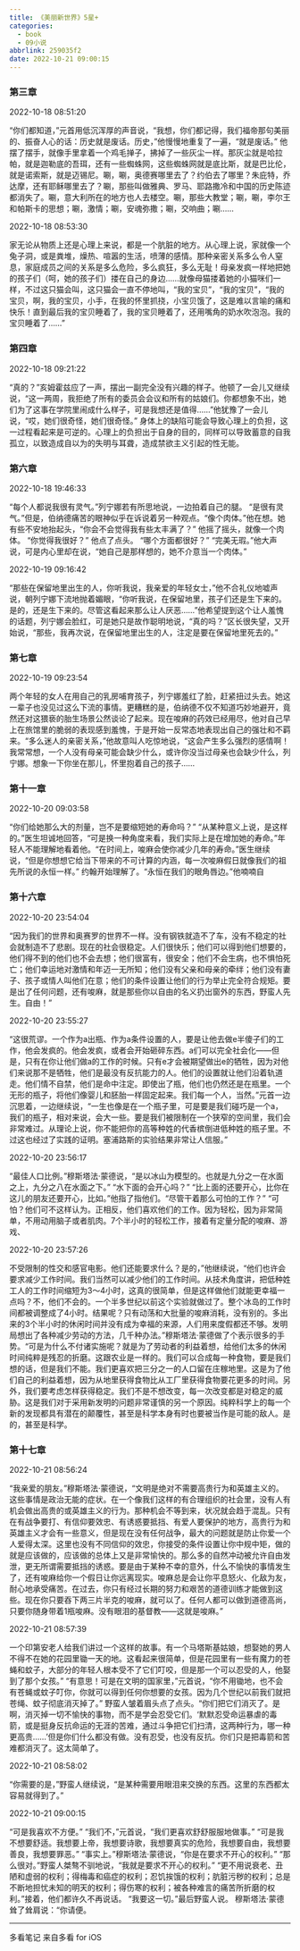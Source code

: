 ```yaml
---
title: 《美丽新世界》5星+
categories:
  - book
  - 09小说
abbrlink: 259035f2
date: 2022-10-21 09:00:15
---
```



### 第三章

2022-10-18 08:51:20

“你们都知道，”元首用低沉浑厚的声音说，“我想，你们都记得，我们福帝那句美丽的、振奋人心的话：历史就是废话。历史，”他慢慢地重复了一遍，“就是废话。”
他摆了摆手，就像手里拿着一个鸡毛掸子，拂掉了一些灰尘一样。那灰尘就是哈拉帕，就是迦勒底的吾珥，还有一些蜘蛛网，这些蜘蛛网就是底比斯，就是巴比伦，就是诺索斯，就是迈锡尼。唰，唰，奥德赛哪里去了？约伯去了哪里？朱庇特，乔达摩，还有耶稣哪里去了？唰，那些叫做雅典、罗马、耶路撒冷和中国的历史陈迹都消失了。唰，意大利所在的地方也人去楼空。唰，那些大教堂；唰，唰，李尔王和帕斯卡的思想；唰，激情；唰，安魂弥撒；唰，交响曲；唰……

2022-10-18 08:53:30

家无论从物质上还是心理上来说，都是一个肮脏的地方。从心理上说，家就像一个兔子洞，或是粪堆，燥热、喧嚣的生活，喷薄的感情。那种亲密关系多么令人窒息，家庭成员之间的关系是多么危险，多么疯狂，多么无耻！母亲发疯一样地把她的孩子们（呵，她的孩子们）搂在自己的身边……就像母猫搂着她的小猫咪们一样，不过这只猫会叫，这只猫会一直不停地叫，“我的宝贝”，“我的宝贝”，“我的宝贝，啊，我的宝贝，小手，在我的怀里抓挠，小宝贝饿了，这是难以言喻的痛和快乐！直到最后我的宝贝睡着了，我的宝贝睡着了，还用嘴角的奶水吹泡泡。我的宝贝睡着了……”



### 第四章

2022-10-18 09:21:22

“真的？”亥姆霍兹应了一声，摆出一副完全没有兴趣的样子。他顿了一会儿又继续说，“这一两周，我拒绝了所有的委员会会议和所有的姑娘们。你都想象不出，她们为了这事在学院里闹成什么样子，可是我想还是值得……”他犹豫了一会儿说，“哎，她们很奇怪，她们很奇怪。”
身体上的缺陷可能会导致心理上的负担，这一过程看起来是可逆的。心理上的负担出于自身的目的，同样可以导致蓄意的自我孤立，以致造成自以为的失明与耳聋，造成禁欲主义引起的性无能。



### 第六章

2022-10-18 19:46:33

“每个人都说我很有灵气。”列宁娜若有所思地说，一边拍着自己的腿。
“是很有灵气。”但是，伯纳德痛苦的眼神似乎在诉说着另一种观点。“像个肉体。”他在想。她有些不安地抬起头，“你会不会觉得我有些太丰满了？”
他摇了摇头，就像一个肉体。
“你觉得我很好？”
他点了点头。
“哪个方面都很好？”
“完美无瑕。”他大声说，可是内心里却在说，“她自己是那样想的，她不介意当一个肉体。”

2022-10-19 09:16:42

“那些在保留地里出生的人，你听我说，我亲爱的年轻女士，”他不合礼仪地嘘声说，朝列宁娜下流地抛着媚眼，“你听我说，在保留地里，孩子们还是生下来的。是的，还是生下来的。尽管这看起来那么让人厌恶……”他希望提到这个让人羞愧的话题，列宁娜会脸红，可是她只是故作聪明地说，“真的吗？”区长很失望，又开始说，“那些，我再次说，在保留地里出生的人，注定是要在保留地里死去的。”



### 第七章

2022-10-19 09:23:54

两个年轻的女人在用自己的乳房哺育孩子，列宁娜羞红了脸，赶紧扭过头去。她这一辈子也没见过这么下流的事情。更糟糕的是，伯纳德不仅不知道巧妙地避开，竟然还对这猥亵的胎生场景公然谈论了起来。现在唆麻的药效已经用尽，他对自己早上在旅馆里的脆弱的表现感到羞愧，于是开始一反常态地表现出自己的强壮和不羁来。“多么迷人的亲密关系，”他故意叫人吃惊地说，“这会产生多么强烈的感情啊！我常常想，一个人没有母亲可能会缺少什么，或许你没当过母亲也会缺少什么，列宁娜。想象一下你坐在那儿，怀里抱着自己的孩子……



### 第十一章

2022-10-20 09:03:58

“你们给她那么大的剂量，岂不是要缩短她的寿命吗？”
“从某种意义上说，是这样的。”医生坦诚地回答，“可是换一种角度来看，我们实际上是在增加她的寿命。”年轻人不能理解地看着他。“在时间上，唆麻会使你减少几年的寿命。”医生继续说，“但是你想想它给当下带来的不可计算的内涵，每一次唆麻假日就像我们的祖先所说的永恒一样。”
约翰开始理解了。“永恒在我们的眼角唇边。”他喃喃自



### 第十六章

2022-10-20 23:54:04

“因为我们的世界和奥赛罗的世界不一样。没有钢铁就造不了车，没有不稳定的社会就制造不了悲剧。现在的社会很稳定。人们很快乐；他们可以得到他们想要的，他们得不到的他们也不会去想；他们很富有，很安全；他们不会生病，也不惧怕死亡；他们幸运地对激情和年迈一无所知；他们没有父亲和母亲的牵绊；他们没有妻子、孩子或情人叫他们在意；他们的条件设置让他们的行为举止完全符合规矩。要是出了任何问题，还有唆麻，就是那些你以自由的名义扔出窗外的东西，野蛮人先生。自由！”

2022-10-20 23:55:27

“这很荒谬。一个作为a出瓶、作为a条件设置的人，要是让他去做e半傻子们的工作，他会发疯的。他会发疯，或者会开始砸碎东西。a们可以完全社会化——但是，只有在你让他们做a的工作的时候。只有e才会被期望做出e的牺牲，因为对他们来说那不是牺牲，他们是最没有反抗能力的人。他们的设置就让他们沿着轨道走。他们情不自禁，他们是命中注定。即使出了瓶，他们也仍然还是在瓶里。一个无形的瓶子，将他们像婴儿和胚胎一样固定起来。我们每一个人，当然。”元首一边沉思着，一边继续说，“一生也像是在一个瓶子里，可是要是我们碰巧是一个a，我们的瓶子，相对来说，会大一些。要是我们被限制在一个狭窄的空间里，我们会非常难过。从理论上说，你不能把你的高等种姓的代香槟倒进低种姓的瓶子里。不过这也经过了实践的证明。塞浦路斯的实验结果非常让人信服。”

2022-10-20 23:56:17

“最佳人口比例。”穆斯塔法·蒙德说，“是以冰山为模型的。也就是九分之一在水面之上，九分之八在水面之下。”
“水下面的会开心吗？”
“比上面的还要开心，比你在这儿的朋友还要开心，比如。”他指了指他们。“尽管干着那么可怕的工作？”
“可怕？他们可不这样认为。正相反，他们喜欢他们的工作。因为轻松，因为非常简单，不用动用脑子或者肌肉。7个半小时的轻松工作，接着有定量分配的唆麻、游戏、

2022-10-20 23:57:26

不受限制的性交和感官电影。他们还能要求什么？是的，”他继续说，“他们也许会要求减少工作时间。我们当然可以减少他们的工作时间。从技术角度讲，把低种姓工人的工作时间缩短为3～4小时，这真的很简单，但是这样做他们就能更幸福一点吗？不，他们不会的。一个半多世纪以前这个实验就做过了。整个冰岛的工作时间都被调整成了4小时。结果呢？只有动荡和大批量的唆麻消耗，没有别的。多出来的3个半小时的休闲时间并没有成为幸福的来源，人们用来度假都还不够。发明局想出了各种减少劳动的方法，几千种办法。”穆斯塔法·蒙德做了个表示很多的手势。“可是为什么不付诸实施呢？就是为了劳动者的利益着想，给他们太多的休闲时间纯粹是残忍的折磨。这跟农业是一样的。我们可以合成每一种食物，要是我们想的话，但是我们不能。我们更喜欢把三分之一的人口留在庄稼地里。这是为了他们自己的利益着想，因为从地里获得食物比从工厂里获得食物要花更多的时间。另外，我们要考虑怎样获得稳定。我们不是不想改变，每一次改变都是对稳定的威胁。这是我们对于采用新发明的问题非常谨慎的另一个原因。纯粹科学上的每一个新的发现都具有潜在的颠覆性，甚至是科学本身有时也要被当作是可能的敌人。是的，甚至是科学。



### 第十七章

2022-10-21 08:56:24

“我亲爱的朋友。”穆斯塔法·蒙德说，“文明是绝对不需要高贵行为和英雄主义的。这些事情是政治无能的症状。在一个像我们这样的有合理组织的社会里，没有人有机会做出高贵的或英雄主义的行为。那种机会不等到来，状况就会趋于混乱。只有在有战争要打、有信仰要效忠、有诱惑要抵挡、有爱人要保护的地方，高贵行为和英雄主义才会有一些意义，但是现在没有任何战争，最大的问题就是防止你爱一个人爱得太深。这里也没有不同信仰的效忠，你接受的条件设置让你中规中矩，做的就是应该做的，应该做的总体上又是非常愉快的。那么多的自然冲动被允许自由发泄，更无所谓需要抵挡的诱惑。要是由于某种不幸的意外，什么不愉快的事情发生了，还有唆麻给你一个假日让你远离现实。唆麻总是会让你平息怒火、化敌为友，耐心地承受痛苦。在过去，你只有经过长期的努力和艰苦的道德训练才能做到这些。现在你只要吞下两三片半克的唆麻，就可以了。任何人都可以做到道德高尚，只要你随身带着1瓶唆麻。没有眼泪的基督教——这就是唆麻。”

2022-10-21 08:57:39

一个印第安老人给我们讲过一个这样的故事。有一个马塔斯基姑娘，想娶她的男人不得不在她的花园里锄一天的地。这看起来很简单，但是花园里有一些有魔力的苍蝇和蚊子，大部分的年轻人根本受不了它们叮咬，但是那一个可以忍受的人，他娶到了那个女孩。”
“有意思！可是在文明的国家里，”元首说，“你不用锄地，也不会有苍蝇或蚊子叮你，你就可以得到任何你想要的女孩。因为几个世纪以前我们就把苍绳、蚊子彻底消灭掉了。”
野蛮人皱着眉头点了点头。“你们把它们消灭了。是啊，消灭掉一切不愉快的事物，而不是学会忍受它们。‘默默忍受命运暴虐的毒箭，或是挺身反抗命运的无涯的苦难，通过斗争把它们扫清，这两种行为，哪一种更高贵……’但是你们什么都没有做。没有忍受，也没有反抗。你们只是把毒箭和苦难都消灭了。这太简单了。

2022-10-21 08:58:02

“你需要的是，”野蛮人继续说，“是某种需要用眼泪来交换的东西。这里的东西都太容易就得到了。”

2022-10-21 09:00:15

“可是我喜欢不方便。”
“我们不，”元首说，“我们更喜欢舒舒服服地做事。”
“可是我不想要舒适。我想要上帝，我想要诗歌，我想要真实的危险，我想要自由，我想要善良，我想要罪恶。”
“事实上。”穆斯塔法·蒙德说，“你是在要求不开心的权利。”
“那么很对。”野蛮人桀骜不驯地说，“我就是要求不开心的权利。”
“更不用说衰老、丑陋和虚弱的权利；得梅毒和癌症的权利；忍饥挨饿的权利；肮脏污秽的权利；总是不断地担忧未知的明天的权利；得伤寒的权利；被各种难言的痛苦所折磨的权利。”接着，他们都许久不再说话。
“我要这一切。”最后野蛮人说。
穆斯塔法·蒙德耸了耸肩说：“你请便。

------

多看笔记 来自多看 for iOS
